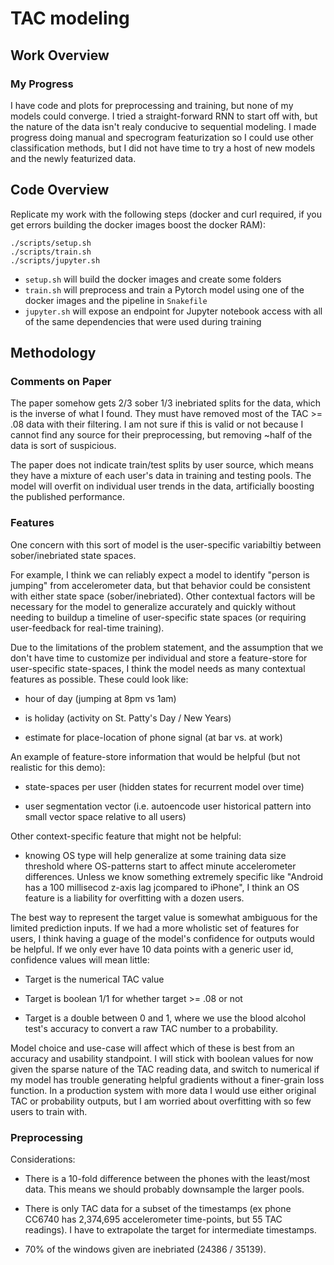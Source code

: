 # TAC modeling

## Work Overview

### My Progress

I have code and plots for preprocessing and training, but none of my
models could converge. I tried a straight-forward RNN to start off with,
but the nature of the data isn't realy conducive to sequential modeling.
I made progress doing manual and specrogram featurization so I could use
other classification methods, but I did not have time to try a host of
new models and the newly featurized data.

## Code Overview

Replicate my work with the following steps (docker and curl required, if
you get errors building the docker images boost the docker RAM):
```
./scripts/setup.sh
./scripts/train.sh
./scripts/jupyter.sh
```

* `setup.sh` will build the docker images and create some folders
* `train.sh` will preprocess and train a Pytorch model using one of the
  docker images and the pipeline in `Snakefile`
* `jupyter.sh` will expose an endpoint for Jupyter notebook access with
  all of the same dependencies that were used during training

## Methodology

### Comments on Paper

The paper somehow gets 2/3 sober 1/3 inebriated splits for the data,
which is the inverse of what I found. They must have removed most of
the TAC >= .08 data with their filtering. I am not sure if this is valid
or not because I cannot find any source for their preprocessing, but
removing ~half of the data is sort of suspicious.

The paper does not indicate train/test splits by user source, which means
they have a mixture of each user's data in training and testing pools.
The model will overfit on individual user trends in the data,
artificially boosting the published performance.

### Features

One concern with this sort of model is the
user-specific variabiltiy between sober/inebriated state spaces.

For example, I think we can reliably expect a model to identify "person is jumping"
from accelerometer data, but that behavior could be consistent with
either state space (sober/inebriated). Other contextual factors will be
necessary for the model to generalize accurately and quickly without
needing to buildup a timeline of user-specific state spaces (or
requiring user-feedback for real-time training).

Due to the limitations of the problem statement, and the assumption that
we don't have time to customize per individual and store a feature-store
for user-specific state-spaces, I think the model needs as many
contextual features as possible. These could look like:

* hour of day (jumping at 8pm vs 1am)

* is holiday (activity on St. Patty's Day / New Years)

* estimate for place-location of phone signal (at bar vs. at work)

An example of feature-store information that would be helpful (but not
realistic for this demo):

* state-spaces per user (hidden states for recurrent model over time)

* user segmentation vector (i.e. autoencode user historical pattern into
  small vector space relative to all users)

Other context-specific feature that might not be helpful:

* knowing OS type will help generalize at some training data size
  threshold where OS-patterns start to affect minute accelerometer
  differences. Unless we know something extremely specific like "Android has a 100
  millisecod z-axis lag jcompared to iPhone", I think an OS feature is
  a liability for overfitting with a dozen users.

The best way to represent the target value is somewhat ambiguous for
the limited prediction inputs. If we had a more wholistic set of
features for users, I think having a guage of the model's confidence
for outputs would be helpful. If we only ever have 10 data points with a
generic user id, confidence values will mean little:

* Target is the numerical TAC value

* Target is boolean 1/1 for whether target >= .08 or not

* Target is a double between 0 and 1, where we use the blood alcohol
  test's accuracy to convert a raw TAC number to a probability.

Model choice and use-case will affect which of these is best from an
accuracy and usability standpoint. I will stick with boolean values for
now given the sparse nature of the TAC reading data, and switch to
numerical if my model has trouble generating helpful
gradients without a finer-grain loss function. In a production system
with more data I would use either original TAC or probability outputs,
but I am worried about overfitting with so few users to train with.

### Preprocessing

Considerations:

* There is a 10-fold difference between the phones with the least/most
  data. This means we should probably downsample the larger pools.

* There is only TAC data for a subset of the timestamps (ex phone CC6740
  has 2,374,695 accelerometer time-points, but 55 TAC readings). I
  have to extrapolate the target for intermediate timestamps.

* 70% of the windows given are inebriated (24386 / 35139).

